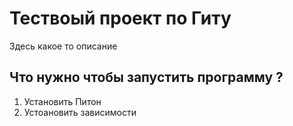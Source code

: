 # Тествоый проект по Гиту

Здесь какое то описание

## Что нужно чтобы запустить программу ?

1. Установить Питон
1. Устоановить зависимости